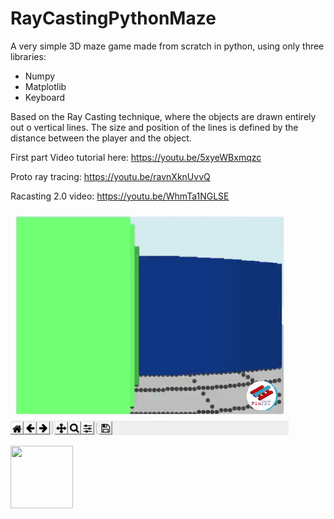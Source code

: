 # RayCastingPythonMaze
A very simple 3D maze game made from scratch in python, using only three libraries:
- Numpy
- Matplotlib
- Keyboard

Based on the Ray Casting technique, where the objects are drawn entirely out o vertical lines. The size and position of the lines is defined by the distance between the player and the object.

First part Video tutorial here: https://youtu.be/5xyeWBxmqzc

Proto ray tracing: https://youtu.be/ravnXknUvvQ

Racasting 2.0 video: https://youtu.be/WhmTa1NGLSE

 ![](gif.gif)
 
 
<img src="https://avatars0.githubusercontent.com/u/76776190?s=460&u=8f3943b46a0f1060a462d8a2922319edd9cd241c&v=4" width="100" height="100">
